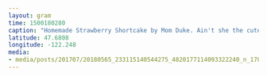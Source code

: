 ```yaml
---
layout: gram
time: 1500180280
caption: "Homemade Strawberry Shortcake by Mom Duke. Ain't she the cutest?!"
latitude: 47.6808
longitude: -122.248
media:
- media/posts/201707/20180565_233115140544275_4820177114093322240_n_17888405548047409.jpg
---
```

